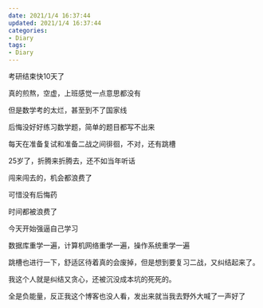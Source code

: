 ```yaml
---
date: 2021/1/4 16:37:44
updated: 2021/1/4 16:37:44
categories:
- Diary
tags:
- Diary
---
```

考研结束快10天了

真的煎熬，空虚，上班感觉一点意思都没有

但是数学考的太烂，甚至到不了国家线

后悔没好好练习数学题，简单的题目都写不出来

每天在准备复试和准备二战之间徘徊，不对，还有跳槽

25岁了，折腾来折腾去，还不如当年听话

闯来闯去的，机会都浪费了

可惜没有后悔药

时间都被浪费了

今天开始强逼自己学习

数据库重学一遍，计算机网络重学一遍，操作系统重学一遍

跳槽也进行一下，舒适区待着真的会废掉，但是想到要复习二战，又纠结起来了。

我这个人就是纠结又贪心，还被沉没成本坑的死死的。

全是负能量，反正我这个博客也没人看，发出来就当我去野外大喊了一声好了









